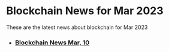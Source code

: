 # Blockchain News for Mar 2023
These are the latest news about blockchain for Mar 2023
- ### [Blockchain News Mar, 10](./10)
